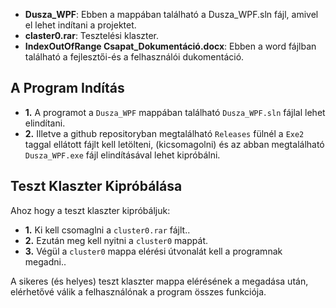 - **Dusza_WPF**: Ebben a mappában található a Dusza_WPF.sln fájl, amivel el lehet indítani a projektet.
- **claster0.rar**: Tesztelési klaszter.
- **IndexOutOfRange Csapat_Dokumentáció.docx**: Ebben a word fájlban található a fejlesztői-és a felhasználói dukomentáció.

## A Program Indítás

- **1.** A programot a `Dusza_WPF` mappában található `Dusza_WPF.sln` fájlal lehet elindítani.
- **2.** Illetve a github repositoryban megtalálható `Releases` fülnél a `Exe2` taggal ellátott fájlt kell letölteni, (kicsomagolni) és az abban megtalálható `Dusza_WPF.exe` fájl elindításával lehet kipróbálni.

## Teszt Klaszter Kipróbálása

Ahoz hogy a teszt klaszter kipróbáljuk:

- **1.** Ki kell csomaglni a `cluster0.rar` fájlt..
- **2.** Ezután meg kell nyitni a `cluster0` mappát.
- **3.** Végül a `cluster0` mappa elérési útvonalát kell a programnak megadni..
  
 A sikeres (és helyes) teszt klaszter mappa elérésének a megadása után, elérhetővé válik a felhasználónak a program összes funkciója.
